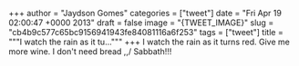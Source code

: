 
+++
author = "Jaydson Gomes"
categories = ["tweet"]
date = "Fri Apr 19 02:00:47 +0000 2013"
draft = false
image = "{TWEET_IMAGE}"
slug = "cb4b9c577c65bc9156941943fe84081116a6f253"
tags = ["tweet"]
title = """I watch the rain as it tu..."""
+++
I watch the rain as it turns red. Give me more wine. I don't need bread \,,/ Sabbath!!!
